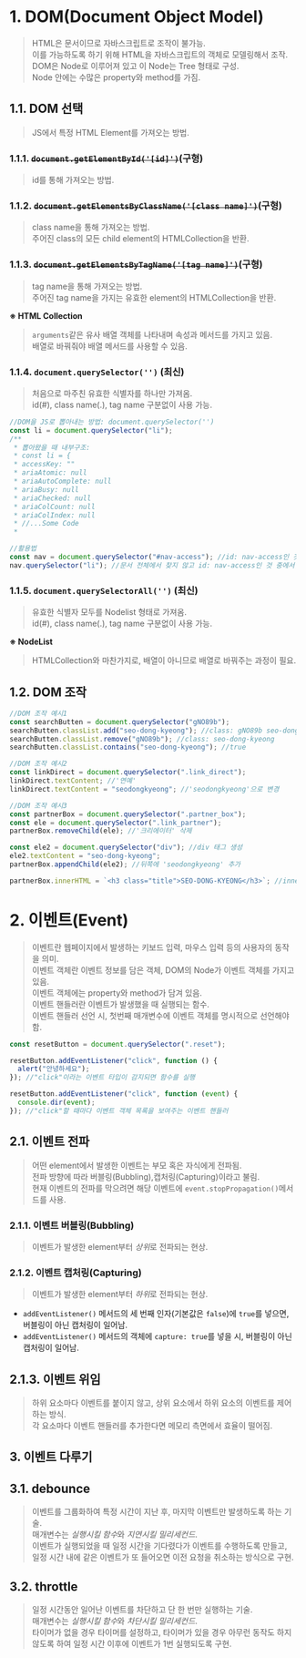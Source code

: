 # 1. DOM(Document Object Model)

> HTML은 문서이므로 자바스크립트로 조작이 불가능.  
> 이를 가능하도록 하기 위해 HTML을 자바스크립트의 객체로 모델링해서 조작.  
> DOM은 Node로 이루어져 있고 이 Node는 Tree 형태로 구성.  
> Node 안에는 수많은 property와 method를 가짐.

## 1.1. DOM 선택

> JS에서 특정 HTML Element를 가져오는 방법.

### 1.1.1. ~~`document.getElementById('[id]')`~~(구형)

> id를 통해 가져오는 방법.

### 1.1.2. ~~`document.getElementsByClassName('[class name]')`~~(구형)

> class name을 통해 가져오는 방법.  
> 주어진 class의 모든 child element의 HTMLCollection을 반환.

### 1.1.3. ~~`document.getElementsByTagName('[tag name]')`~~(구형)

> tag name을 통해 가져오는 방법.  
> 주어진 tag name을 가지는 유효한 element의 HTMLCollection을 반환.

**※ HTML Collection**

> `arguments`같은 유사 배열 객체를 나타내며 속성과 메서드를 가지고 있음.  
> 배열로 바꿔줘야 배열 메서드를 사용할 수 있음.

### 1.1.4. `document.querySelector('')` (최신)

> 처음으로 마주친 유효한 식별자를 하나만 가져옴.  
> id(#), class name(.), tag name 구분없이 사용 가능.

```javascript
//DOM을 JS로 뽑아내는 방법: document.querySelector('')
const li = document.querySelector("li");
/**
 * 뽑아왔을 때 내부구조:
 * const li = {
 * accessKey: ""
 * ariaAtomic: null
 * ariaAutoComplete: null
 * ariaBusy: null
 * ariaChecked: null
 * ariaColCount: null
 * ariaColIndex: null
 * //...Some Code
 *
```

```javascript
//활용법
const nav = document.querySelector("#nav-access"); //id: nav-access인 것들만 뽑아내서 nav에 할당
nav.querySelector("li"); //문서 전체에서 찾지 않고 id: nav-access인 것 중에서 li 태그를 찾음
```

### 1.1.5. `document.querySelectorAll('')` (최신)

> 유효한 식별자 모두를 Nodelist 형태로 가져옴.  
> id(#), class name(.), tag name 구분없이 사용 가능.

**※ NodeList**

> HTMLCollection와 마찬가지로, 배열이 아니므로 배열로 바꿔주는 과정이 필요.

## 1.2. DOM 조작

```javascript
//DOM 조작 예시1
const searchButten = document.querySelector("gNO89b");
searchButten.classList.add("seo-dong-kyeong"); //class: gNO89b seo-dong-kyeong
searchButten.classList.remove("gNO89b"); //class: seo-dong-kyeong
searchButten.classList.contains("seo-dong-kyeong"); //true
```

```javascript
//DOM 조작 예시2
const linkDirect = document.querySelector(".link_direct");
linkDirect.textContent; //'연예'
linkDirect.textContent = "seodongkyeong"; //'seodongkyeong'으로 변경
```

```javascript
//DOM 조작 예시3
const partnerBox = document.querySelector(".partner_box");
const ele = document.querySelector(".link_partner");
partnerBox.removeChild(ele); //'크리에이터' 삭제

const ele2 = document.querySelector("div"); //div 태그 생성
ele2.textContent = "seo-dong-kyeong";
partnerBox.appendChild(ele2); //뒤쪽에 'seodongkyeong' 추가

partnerBox.innerHTML = `<h3 class="title">SEO-DONG-KYEONG</h3>`; //innerHTML을 통해 DOM을 생성하는 과정없이 타이틀을 'SEO-DONG-KYEONG'으로 변경
```

# 2. 이벤트(Event)

> 이벤트란 웹페이지에서 발생하는 키보드 입력, 마우스 입력 등의 사용자의 동작을 의미.  
> 이벤트 객체란 이벤트 정보를 담은 객체, DOM의 Node가 이벤트 객체를 가지고 있음.  
> 이벤트 객체에는 property와 method가 담겨 있음.  
> 이벤트 핸들러란 이벤트가 발생했을 때 실행되는 함수.  
> 이벤트 핸들러 선언 시, 첫번째 매개변수에 이벤트 객체를 명시적으로 선언해야 함.

```javascript
const resetButton = document.querySelector(".reset");

resetButton.addEventListener("click", function () {
  alert("안녕하세요");
}); //"click"이라는 이벤트 타입이 감지되면 함수를 실행

resetButton.addEventListener("click", function (event) {
  console.dir(event);
}); //"click"할 때마다 이벤트 객체 목록을 보여주는 이벤트 핸들러
```

## 2.1. 이벤트 전파

> 어떤 element에서 발생한 이벤트는 부모 혹은 자식에게 전파됨.  
> 전파 방향에 따라 버블링(Bubbling),캡처링(Capturing)이라고 불림.  
> 현재 이벤트의 전파를 막으려면 해당 이벤트에 `event.stopPropagation()`메서드를 사용.

### 2.1.1. 이벤트 버블링(Bubbling)

> 이벤트가 발생한 element부터 *상위*로 전파되는 현상.

### 2.1.2. 이벤트 캡처링(Capturing)

> 이벤트가 발생한 element부터 *하위*로 전파되는 현상.

- `addEventListener()` 메서드의 세 번째 인자(기본값은 `false`)에 `true`를 넣으면, 버블링이 아닌 캡처링이 일어남.
- `addEventListener()` 메서드의 객체에 `capture: true`를 넣을 시, 버블링이 아닌 캡처링이 일어남.

## 2.1.3. 이벤트 위임

> 하위 요소마다 이벤트를 붙이지 않고, 상위 요소에서 하위 요소의 이벤트를 제어하는 방식.  
> 각 요소마다 이벤트 핸들러를 추가한다면 메모리 측면에서 효율이 떨어짐.

## 3. 이벤트 다루기

## 3.1. debounce

> 이벤트를 그룹화하여 특정 시간이 지난 후, 마지막 이벤트만 발생하도록 하는 기술.  
> 매개변수는 *실행시킬 함수*와 _지연시킬 밀리세컨드_.  
> 이벤트가 실행되었을 때 일정 시간을 기다렸다가 이벤트를 수행하도록 만들고, 일정 시간 내에 같은 이벤트가 또 들어오면 이전 요청을 취소하는 방식으로 구현.

## 3.2. throttle

> 일정 시간동안 일어난 이벤트를 차단하고 단 한 번만 실행하는 기술.  
> 매개변수는 *실행시킬 함수*와 _차단시킬 밀리세컨드_.  
> 타이머가 없을 경우 타이머를 설정하고, 타이머가 있을 경우 아무런 동작도 하지 않도록 하여 일정 시간 이후에 이벤트가 1번 실행되도록 구현.
